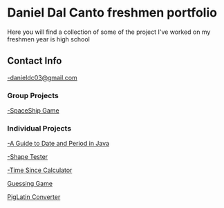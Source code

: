# Daniel Dal Canto freshmen portfolio
Here you will find a collection of some of the project I've worked on my freshmen year is high school
## Contact Info
-danieldc03@gmail.com
### Group Projects
[-SpaceShip Game](https://github.com/godofdeathftw/Spaceship-Shooter)

### Individual Projects
[-A Guide to Date and Period in Java](https://github.com/godofdeathftw/A-Guide-to-Date-and-Period-in-Java)

[-Shape Tester](https://github.com/godofdeathftw/shapetester)

[-Time Since Calculator](https://github.com/godofdeathftw/Time-Since-Calculator)

[Guessing Game](https://github.com/godofdeathftw/Guessing-Game)

[PigLatin Converter](https://github.com/godofdeathftw/PigLatin-Converter)
